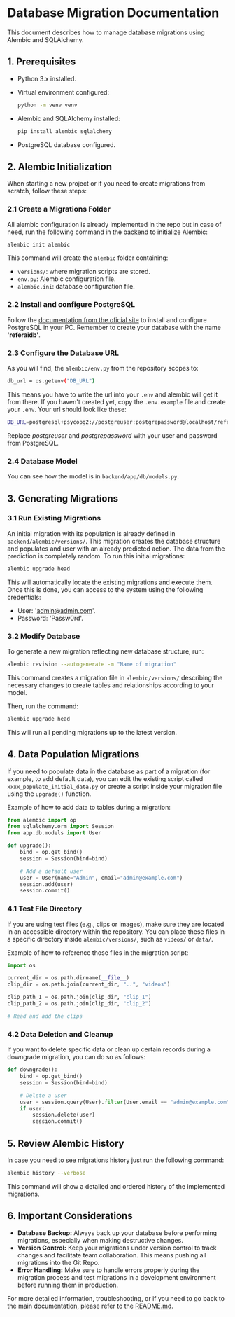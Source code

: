 # Database Migration Documentation

This document describes how to manage database migrations using Alembic and SQLAlchemy.

## 1. Prerequisites

- Python 3.x installed.
- Virtual environment configured:
    ```bash
    python -m venv venv
    ```
- Alembic and SQLAlchemy installed:

    ```bash
    pip install alembic sqlalchemy
    ```

- PostgreSQL database configured.

## 2. Alembic Initialization

When starting a new project or if you need to create migrations from scratch, follow these steps:

### 2.1 Create a Migrations Folder

All alembic configuration is already implemented in the repo but in case of need, run the following command in the backend to initialize Alembic:

```bash
alembic init alembic
```

This command will create the `alembic` folder containing:

- `versions/`: where migration scripts are stored.
- `env.py`: Alembic configuration file.
- `alembic.ini`: database configuration file.

### 2.2 Install and configure PostgreSQL

Follow the [documentation from the oficial site](https://www.postgresql.org/docs/) to install and configure PostgreSQL in your PC. Remember to create your database with the name **'referaidb'**.

### 2.3 Configure the Database URL

As you will find, the `alembic/env.py` from the repository scopes to:
```bash
db_url = os.getenv("DB_URL")
```
This means you have to write the url into your `.env` and alembic will get it from there. If you haven't created yet, copy the `.env.example` file and create your `.env`. Your url should look like these:
```bash
DB_URL=postgresql+psycopg2://postgreuser:postgrepassword@localhost/referaidb
```
Replace *postgreuser* and *postgrepassword* with your user and password from PostgreSQL. 

### 2.4 Database Model

You can see how the model is in `backend/app/db/models.py`.

## 3. Generating Migrations

### 3.1 Run Existing Migrations

An initial migration with its population is already defined in `backend/alembic/versions/`. This migration creates the database structure and populates and user with an already predicted action. The data from the prediction is completely random. To run this initial migrations:

```bash
alembic upgrade head
```

This will automatically locate the existing migrations and execute them. Once this is done, you can access to the system using the following credentials:
- User: 'admin@admin.com'.
- Password: 'Passw0rd'. 

### 3.2 Modify Database

To generate a new migration reflecting new database structure, run:

```bash
alembic revision --autogenerate -m "Name of migration"
```

This command creates a migration file in `alembic/versions/` describing the necessary changes to create tables and relationships according to your model.

Then, run the command:

```bash
alembic upgrade head
```

This will run all pending migrations up to the latest version.

## 4. Data Population Migrations

If you need to populate data in the database as part of a migration (for example, to add default data), you can edit the existing script called `xxxx_populate_initial_data.py` or create a script inside your migration file using the `upgrade()` function.

Example of how to add data to tables during a migration:

```python
from alembic import op
from sqlalchemy.orm import Session
from app.db.models import User

def upgrade():
    bind = op.get_bind()
    session = Session(bind=bind)

    # Add a default user
    user = User(name="Admin", email="admin@example.com")
    session.add(user)
    session.commit()
```

### 4.1 Test File Directory

If you are using test files (e.g., clips or images), make sure they are located in an accessible directory within the repository. You can place these files in a specific directory inside `alembic/versions/`, such as `videos/` or `data/`.

Example of how to reference those files in the migration script:

```python
import os

current_dir = os.path.dirname(__file__)
clip_dir = os.path.join(current_dir, "..", "videos")

clip_path_1 = os.path.join(clip_dir, "clip_1")
clip_path_2 = os.path.join(clip_dir, "clip_2")

# Read and add the clips
```

### 4.2 Data Deletion and Cleanup

If you want to delete specific data or clean up certain records during a downgrade migration, you can do so as follows:

```python
def downgrade():
    bind = op.get_bind()
    session = Session(bind=bind)

    # Delete a user
    user = session.query(User).filter(User.email == "admin@example.com").first()
    if user:
        session.delete(user)
        session.commit()
```

## 5. Review Alembic History

In case you need to see migrations history just run the following command:

```bash
alembic history --verbose
```

This command will show a detailed and ordered history of the implemented migrations.

## 6. Important Considerations

- **Database Backup:** Always back up your database before performing migrations, especially when making destructive changes.
- **Version Control:** Keep your migrations under version control to track changes and facilitate team collaboration. This means pushing all migrations into the Git Repo.
- **Error Handling:** Make sure to handle errors properly during the migration process and test migrations in a development environment before running them in production.

For more detailed information, troubleshooting, or if you need to go back to the main documentation, please refer to the [README.md](../README.md).